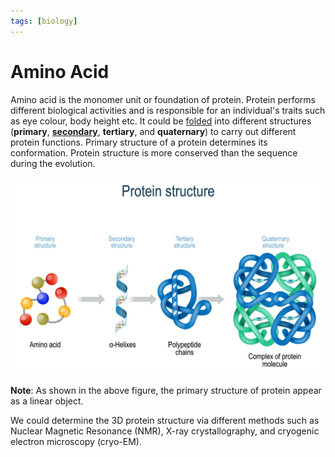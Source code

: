 ```yaml
---
tags: [biology]
---
```


# Amino Acid

Amino acid is the monomer unit or foundation of protein. Protein performs
different biological activities and is responsible for an individual's traits
such as eye colour, body height etc. It could be [folded](202308091333.md) into
different structures (**primary**, **[secondary](202309092041.md)**,
**tertiary**, and **quaternary**) to carry out different protein functions.
Primary structure of a protein determines its conformation. Protein structure is
more conserved than the sequence during the evolution.

![Protein structures](./pic/protein-structure.jpg)

**Note**: As shown in the above figure, the primary structure of protein appear
as a linear object.

We could determine the 3D protein structure via different methods such as
Nuclear Magnetic Resonance (NMR), X-ray crystallography, and cryogenic electron
microscopy (cryo-EM).
